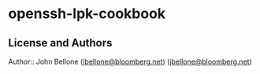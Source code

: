 openssh-lpk-cookbook
====================

## License and Authors

Author:: John Bellone (<jbellone@bloomberg.net>) (<jbellone@bloomberg.net>)
